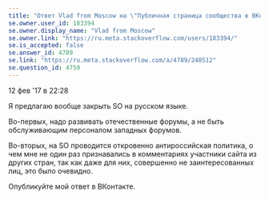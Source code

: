 ```yaml
---
title: "Ответ Vlad from Moscow на \"Публичная страница сообщества в ВКонтакте\""
se.owner.user_id: 183394
se.owner.display_name: "Vlad from Moscow"
se.owner.link: "https://ru.meta.stackoverflow.com/users/183394/"
se.is_accepted: false
se.answer_id: 4789
se.link: "https://ru.meta.stackoverflow.com/a/4789/240512"
se.question_id: 4759
---
```


12 фев '17 в 22:28

Я предлагаю вообще закрыть SO на русском языке.

Во-первых, надо развивать отечественные форумы, а не быть обслуживающим персоналом западных форумов.

Во-вторых, на SO проводится откровенно антироссийская политика, о чем мне не один раз признавались в комментариях участники сайта из других стран, так как даже для них, совершенно не заинтересованных лиц, это было очевидно.

Опубликуйте мой ответ в ВКонтакте.
